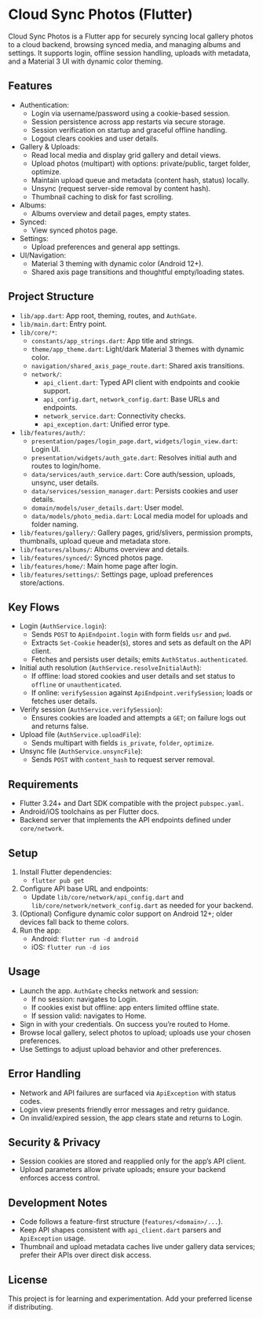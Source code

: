 # Cloud Sync Photos (Flutter)

Cloud Sync Photos is a Flutter app for securely syncing local gallery photos to a cloud backend, browsing synced media, and managing albums and settings. It supports login, offline session handling, uploads with metadata, and a Material 3 UI with dynamic color theming.

## Features
- Authentication:
  - Login via username/password using a cookie-based session.
  - Session persistence across app restarts via secure storage.
  - Session verification on startup and graceful offline handling.
  - Logout clears cookies and user details.
- Gallery & Uploads:
  - Read local media and display grid gallery and detail views.
  - Upload photos (multipart) with options: private/public, target folder, optimize.
  - Maintain upload queue and metadata (content hash, status) locally.
  - Unsync (request server-side removal by content hash).
  - Thumbnail caching to disk for fast scrolling.
- Albums:
  - Albums overview and detail pages, empty states.
- Synced:
  - View synced photos page.
- Settings:
  - Upload preferences and general app settings.
- UI/Navigation:
  - Material 3 theming with dynamic color (Android 12+).
  - Shared axis page transitions and thoughtful empty/loading states.

## Project Structure
- `lib/app.dart`: App root, theming, routes, and `AuthGate`.
- `lib/main.dart`: Entry point.
- `lib/core/*`:
  - `constants/app_strings.dart`: App title and strings.
  - `theme/app_theme.dart`: Light/dark Material 3 themes with dynamic color.
  - `navigation/shared_axis_page_route.dart`: Shared axis transitions.
  - `network/`:
    - `api_client.dart`: Typed API client with endpoints and cookie support.
    - `api_config.dart`, `network_config.dart`: Base URLs and endpoints.
    - `network_service.dart`: Connectivity checks.
    - `api_exception.dart`: Unified error type.
- `lib/features/auth/`:
  - `presentation/pages/login_page.dart`, `widgets/login_view.dart`: Login UI.
  - `presentation/widgets/auth_gate.dart`: Resolves initial auth and routes to login/home.
  - `data/services/auth_service.dart`: Core auth/session, uploads, unsync, user details.
  - `data/services/session_manager.dart`: Persists cookies and user details.
  - `domain/models/user_details.dart`: User model.
  - `data/models/photo_media.dart`: Local media model for uploads and folder naming.
- `lib/features/gallery/`: Gallery pages, grid/slivers, permission prompts, thumbnails, upload queue and metadata store.
- `lib/features/albums/`: Albums overview and details.
- `lib/features/synced/`: Synced photos page.
- `lib/features/home/`: Main home page after login.
- `lib/features/settings/`: Settings page, upload preferences store/actions.

## Key Flows
- Login (`AuthService.login`):
  - Sends `POST` to `ApiEndpoint.login` with form fields `usr` and `pwd`.
  - Extracts `Set-Cookie` header(s), stores and sets as default on the API client.
  - Fetches and persists user details; emits `AuthStatus.authenticated`.
- Initial auth resolution (`AuthService.resolveInitialAuth`):
  - If offline: load stored cookies and user details and set status to `offline` or `unauthenticated`.
  - If online: `verifySession` against `ApiEndpoint.verifySession`; loads or fetches user details.
- Verify session (`AuthService.verifySession`):
  - Ensures cookies are loaded and attempts a `GET`; on failure logs out and returns false.
- Upload file (`AuthService.uploadFile`):
  - Sends multipart with fields `is_private`, `folder`, `optimize`.
- Unsync file (`AuthService.unsyncFile`):
  - Sends `POST` with `content_hash` to request server removal.

## Requirements
- Flutter 3.24+ and Dart SDK compatible with the project `pubspec.yaml`.
- Android/iOS toolchains as per Flutter docs.
- Backend server that implements the API endpoints defined under `core/network`.

## Setup
1. Install Flutter dependencies:
   - `flutter pub get`
2. Configure API base URL and endpoints:
   - Update `lib/core/network/api_config.dart` and `lib/core/network/network_config.dart` as needed for your backend.
3. (Optional) Configure dynamic color support on Android 12+; older devices fall back to theme colors.
4. Run the app:
   - Android: `flutter run -d android`
   - iOS: `flutter run -d ios`

## Usage
- Launch the app. `AuthGate` checks network and session:
  - If no session: navigates to Login.
  - If cookies exist but offline: app enters limited offline state.
  - If session valid: navigates to Home.
- Sign in with your credentials. On success you’re routed to Home.
- Browse local gallery, select photos to upload; uploads use your chosen preferences.
- Use Settings to adjust upload behavior and other preferences.

## Error Handling
- Network and API failures are surfaced via `ApiException` with status codes.
- Login view presents friendly error messages and retry guidance.
- On invalid/expired session, the app clears state and returns to Login.

## Security & Privacy
- Session cookies are stored and reapplied only for the app’s API client.
- Upload parameters allow private uploads; ensure your backend enforces access control.

## Development Notes
- Code follows a feature-first structure (`features/<domain>/...`).
- Keep API shapes consistent with `api_client.dart` parsers and `ApiException` usage.
- Thumbnail and upload metadata caches live under gallery data services; prefer their APIs over direct disk access.

## License
This project is for learning and experimentation. Add your preferred license if distributing.

